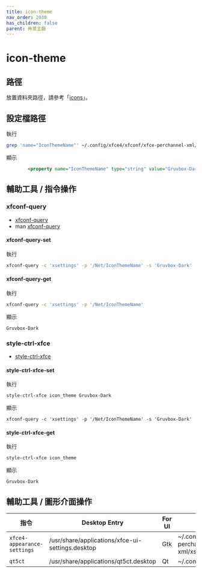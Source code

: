 ```yaml
---
title: icon-theme
nav_order: 2030
has_children: false
parent: 佈景主題
---
```



# icon-theme


## 路徑

放置資料夾路徑，請參考「[icons](https://samwhelp.github.io/note-about-ubuntu/read/theme.html#icons)」。


## 設定檔路徑

執行

``` sh
grep 'name="IconThemeName"' ~/.config/xfce4/xfconf/xfce-perchannel-xml/xsettings.xml
```

顯示

``` xml
		<property name="IconThemeName" type="string" value="Gruvbox-Dark"/>
```

## 輔助工具 / 指令操作


### xfconf-query

* [xfconf-query](https://docs.xfce.org/xfce/xfconf/xfconf-query)
* man [xfconf-query](http://manpages.ubuntu.com/manpages/jammy/en/man1/xfconf-query.1.html)


#### xfconf-query-set

執行

``` sh
xfconf-query -c 'xsettings' -p '/Net/IconThemeName' -s 'Gruvbox-Dark'
```

#### xfconf-query-get

執行

``` sh
xfconf-query -c 'xsettings' -p '/Net/IconThemeName'
```

顯示

```
Gruvbox-Dark
```


### style-ctrl-xfce

* [style-ctrl-xfce](https://samwhelp.github.io/note-about-manjaro/read/project/style-xfce/style-ctrl-xfce.html)


#### style-ctrl-xfce-set

執行

``` sh
style-ctrl-xfce icon_theme Gruvbox-Dark
```

顯示

```
xfconf-query -c 'xsettings' -p '/Net/IconThemeName' -s 'Gruvbox-Dark'
```


#### style-ctrl-xfce-get

執行

``` sh
style-ctrl-xfce icon_theme
```

顯示

```
Gruvbox-Dark
```


## 輔助工具 / 圖形介面操作

| 指令 | Desktop Entry | For UI | 設定檔 |
| --- | --- | --- | --- |
| `xfce4-appearance-settings` | /usr/share/applications/xfce-ui-settings.desktop | Gtk | ~/.config/xfce4/xfconf/xfce-perchannel-xml/xsettings.xml |
| `qt5ct` | /usr/share/applications/qt5ct.desktop | Qt | ~/.config/qt5ct/qt5ct.conf |
